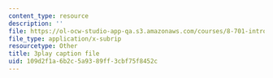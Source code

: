 ```yaml
---
content_type: resource
description: ''
file: https://ol-ocw-studio-app-qa.s3.amazonaws.com/courses/8-701-introduction-to-nuclear-and-particle-physics-fall-2020/109d2f1a6b2c5a9389ff3cbf75f8452c_dTAIYaSBols.vtt
file_type: application/x-subrip
resourcetype: Other
title: 3play caption file
uid: 109d2f1a-6b2c-5a93-89ff-3cbf75f8452c
---
```

